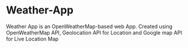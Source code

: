 # Weather-App
Weather App is an OpenWeatherMap-based web App. Created using OpenWeatherMap API, Geolocation API for Location and Google map API for Live Location Map
